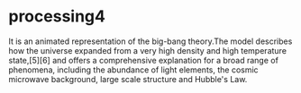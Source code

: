 # processing4
It is an animated representation of the big-bang theory.The model describes how the universe expanded from a very high density and high temperature state,[5][6] and offers a comprehensive explanation for a broad range of phenomena, including the abundance of light elements, the cosmic microwave background, large scale structure and Hubble's Law.
